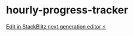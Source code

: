 # hourly-progress-tracker

[Edit in StackBlitz next generation editor ⚡️](https://stackblitz.com/~/github.com/irfansaeedkhan/hourly-progress-tracker)